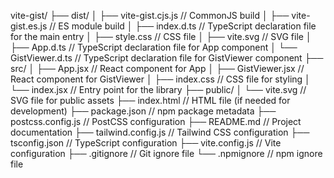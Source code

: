 vite-gist/
├── dist/
│   ├── vite-gist.cjs.js            // CommonJS build
│   ├── vite-gist.es.js             // ES module build
│   ├── index.d.ts                  // TypeScript declaration file for the main entry
│   ├── style.css                   // CSS file
│   ├── vite.svg                    // SVG file
│   ├── App.d.ts                    // TypeScript declaration file for App component
│   └── GistViewer.d.ts             // TypeScript declaration file for GistViewer component
├── src/
│   ├── App.jsx                     // React component for App
│   ├── GistViewer.jsx              // React component for GistViewer
│   ├── index.css                   // CSS file for styling
│   └── index.jsx                   // Entry point for the library
├── public/
│   └── vite.svg                    // SVG file for public assets
├── index.html                      // HTML file (if needed for development)
├── package.json                    // npm package metadata
├── postcss.config.js               // PostCSS configuration
├── README.md                       // Project documentation
├── tailwind.config.js              // Tailwind CSS configuration
├── tsconfig.json                   // TypeScript configuration
├── vite.config.js                  // Vite configuration
├── .gitignore                      // Git ignore file
└── .npmignore                      // npm ignore file
